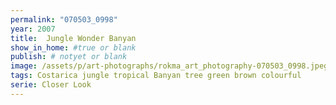 ```yaml
---
permalink: "070503_0998"
year: 2007
title:  Jungle Wonder Banyan
show_in_home: #true or blank
publish: # notyet or blank
image: /assets/p/art-photographs/rokma_art_photography-070503_0998.jpeg
tags: Costarica jungle tropical Banyan tree green brown colourful
serie: Closer Look
---
```

